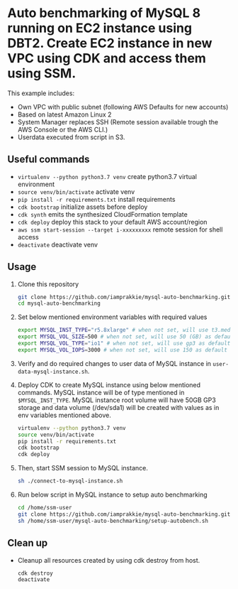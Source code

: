 
# Auto benchmarking of MySQL 8 running on EC2 instance using DBT2. Create EC2 instance in new VPC using CDK and access them using SSM.

This example includes:

* Own VPC with public subnet (following AWS Defaults for new accounts)
* Based on latest Amazon Linux 2
* System Manager replaces SSH (Remote session available trough the AWS Console or the AWS CLI.)
* Userdata executed from script in S3.

## Useful commands

 * `virtualenv --python python3.7 venv` create python3.7 virtual environment
 * `source venv/bin/activate`   activate venv
 * `pip install -r requirements.txt`    install requirements
 * `cdk bootstrap`   initialize assets before deploy
 * `cdk synth`       emits the synthesized CloudFormation template
 * `cdk deploy`      deploy this stack to your default AWS account/region
 * `aws ssm start-session --target i-xxxxxxxxx` remote session for shell access
 * `deactivate` deactivate venv

## Usage

1. Clone this repository
    ```bash
    git clone https://github.com/iamprakkie/mysql-auto-benchmarking.git
    cd mysql-auto-benchmarking
    ```

1. Set below mentioned environment variables with required values
    ```bash
    export MYSQL_INST_TYPE="r5.8xlarge" # when not set, will use t3.medium as default value
    export MYSQL_VOL_SIZE=500 # when not set, will use 50 (GB) as default value
    export MYSQL_VOL_TYPE="io1" # when not set, will use gp3 as default value
    export MYSQL_VOL_IOPS=3000 # when not set, will use 150 as default value. This value will be used only for gp3, io1 and io2 volume types.
    ```
1. Verify and do required changes to user data of MySQL instance in `user-data-mysql-instance.sh`.

1. Deploy CDK to create MySQL instance using below mentioned commands. MySQL instance will be of type mentioned in `$MYSQL_INST_TYPE`. MySQL instance root volume will have 50GB GP3 storage and data volume (/dev/sda1) will be created with values as in env variables mentioned above.
    ```bash
    virtualenv --python python3.7 venv
    source venv/bin/activate
    pip install -r requirements.txt
    cdk bootstrap
    cdk deploy
    ```

1. Then, start SSM session to MySQL instance.
    ```bash
    sh ./connect-to-mysql-instance.sh
    ```

1. Run below script in MySQL instance to setup auto benchmarking
    ```bash
    cd /home/ssm-user
    git clone https://github.com/iamprakkie/mysql-auto-benchmarking.git
    sh /home/ssm-user/mysql-auto-benchmarking/setup-autobench.sh
    ```

## Clean up

* Cleanup all resources created by using cdk destroy from host.
    ```bash
    cdk destroy
    deactivate
    ```
